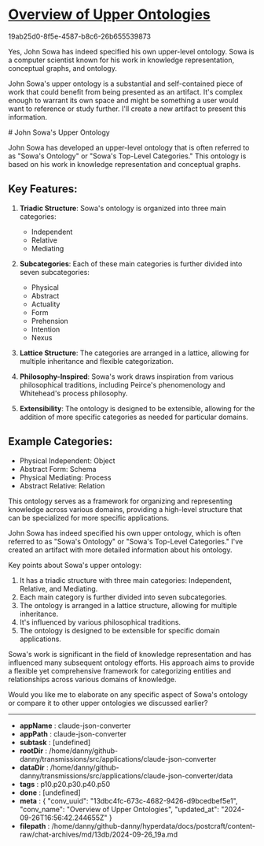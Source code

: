 # [Overview of Upper Ontologies](https://claude.ai/chat/13dbc4fc-673c-4682-9426-d9bcedbef5e1)

19ab25d0-8f5e-4587-b8c6-26b655539873

 Yes, John Sowa has indeed specified his own upper-level ontology. Sowa is a computer scientist known for his work in knowledge representation, conceptual graphs, and ontology.

<antThinking>John Sowa's upper ontology is a substantial and self-contained piece of work that could benefit from being presented as an artifact. It's complex enough to warrant its own space and might be something a user would want to reference or study further. I'll create a new artifact to present this information.</antThinking>

<antArtifact identifier="sowa-upper-ontology" type="text/markdown" title="John Sowa's Upper Ontology">
# John Sowa's Upper Ontology

John Sowa has developed an upper-level ontology that is often referred to as "Sowa's Ontology" or "Sowa's Top-Level Categories." This ontology is based on his work in knowledge representation and conceptual graphs.

## Key Features:

1. **Triadic Structure**: Sowa's ontology is organized into three main categories:
   - Independent
   - Relative
   - Mediating

2. **Subcategories**: Each of these main categories is further divided into seven subcategories:
   - Physical
   - Abstract
   - Actuality
   - Form
   - Prehension
   - Intention
   - Nexus

3. **Lattice Structure**: The categories are arranged in a lattice, allowing for multiple inheritance and flexible categorization.

4. **Philosophy-Inspired**: Sowa's work draws inspiration from various philosophical traditions, including Peirce's phenomenology and Whitehead's process philosophy.

5. **Extensibility**: The ontology is designed to be extensible, allowing for the addition of more specific categories as needed for particular domains.

## Example Categories:

- Physical Independent: Object
- Abstract Form: Schema
- Physical Mediating: Process
- Abstract Relative: Relation

This ontology serves as a framework for organizing and representing knowledge across various domains, providing a high-level structure that can be specialized for more specific applications.
</antArtifact>

John Sowa has indeed specified his own upper ontology, which is often referred to as "Sowa's Ontology" or "Sowa's Top-Level Categories." I've created an artifact with more detailed information about his ontology.

Key points about Sowa's upper ontology:

1. It has a triadic structure with three main categories: Independent, Relative, and Mediating.
2. Each main category is further divided into seven subcategories.
3. The ontology is arranged in a lattice structure, allowing for multiple inheritance.
4. It's influenced by various philosophical traditions.
5. The ontology is designed to be extensible for specific domain applications.

Sowa's work is significant in the field of knowledge representation and has influenced many subsequent ontology efforts. His approach aims to provide a flexible yet comprehensive framework for categorizing entities and relationships across various domains of knowledge.

Would you like me to elaborate on any specific aspect of Sowa's ontology or compare it to other upper ontologies we discussed earlier?

---

* **appName** : claude-json-converter
* **appPath** : claude-json-converter
* **subtask** : [undefined]
* **rootDir** : /home/danny/github-danny/transmissions/src/applications/claude-json-converter
* **dataDir** : /home/danny/github-danny/transmissions/src/applications/claude-json-converter/data
* **tags** : p10.p20.p30.p40.p50
* **done** : [undefined]
* **meta** : {
  "conv_uuid": "13dbc4fc-673c-4682-9426-d9bcedbef5e1",
  "conv_name": "Overview of Upper Ontologies",
  "updated_at": "2024-09-26T16:56:42.244655Z"
}
* **filepath** : /home/danny/github-danny/hyperdata/docs/postcraft/content-raw/chat-archives/md/13db/2024-09-26_19a.md